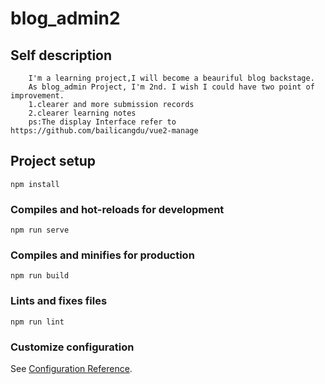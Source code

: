 # blog_admin2

## Self description
```
    I'm a learning project,I will become a beauriful blog backstage. 
    As blog_admin Project, I'm 2nd. I wish I could have two point of improvement.   
    1.clearer and more submission records   
    2.clearer learning notes
    ps:The display Interface refer to https://github.com/bailicangdu/vue2-manage
```
## Project setup
```
npm install
```

### Compiles and hot-reloads for development
```
npm run serve
```

### Compiles and minifies for production
```
npm run build
```

### Lints and fixes files
```
npm run lint
```

### Customize configuration
See [Configuration Reference](https://cli.vuejs.org/config/).
